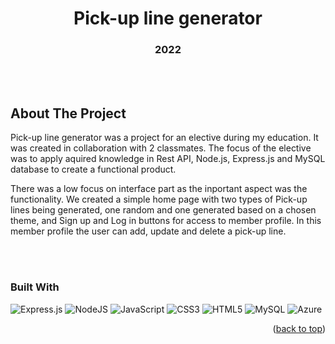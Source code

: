 
<h1 align="center">Pick-up line generator</h1>
<h3 align="center">2022</h3>

<br></br>

## About The Project

<p>Pick-up line generator was a project for an elective during my education. It was created in collaboration with 2 classmates. The focus of the elective was to apply aquired knowledge in Rest API, Node.js, Express.js and MySQL database to create a functional product.</p>
<p>There was a low focus on interface part as the inportant aspect was the functionality. We created a simple home page with two types of Pick-up lines being generated, one random and one generated based on a chosen theme, and Sign up and Log in buttons for access to member profile. In this member profile the user can add, update and delete a pick-up line.</p>

<br></br>

### Built With

![Express.js](https://img.shields.io/badge/express.js-%23404d59.svg?style=for-the-badge&logo=express&logoColor=%2361DAFB)
![NodeJS](https://img.shields.io/badge/node.js-6DA55F?style=for-the-badge&logo=node.js&logoColor=white)
![JavaScript](https://img.shields.io/badge/javascript-%23323330.svg?style=for-the-badge&logo=javascript&logoColor=%23F7DF1E)
![CSS3](https://img.shields.io/badge/css3-%231572B6.svg?style=for-the-badge&logo=css3&logoColor=white)
![HTML5](https://img.shields.io/badge/html5-%23E34F26.svg?style=for-the-badge&logo=html5&logoColor=white)
![MySQL](https://img.shields.io/badge/mysql-4479A1.svg?style=for-the-badge&logo=mysql&logoColor=white)
![Azure](https://img.shields.io/badge/azure-008BD8.svg?style=for-the-badge&logo=azurel&logoColor=white)

<p align="right">(<a href="#readme-top">back to top</a>)</p>
